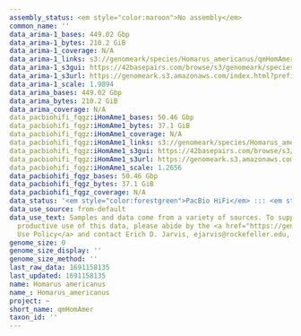 ```yaml
---
assembly_status: <em style="color:maroon">No assembly</em>
common_name: ''
data_arima-1_bases: 449.02 Gbp
data_arima-1_bytes: 210.2 GiB
data_arima-1_coverage: N/A
data_arima-1_links: s3://genomeark/species/Homarus_americanus/qmHomAmer1/genomic_data/arima/<br>
data_arima-1_s3gui: https://42basepairs.com/browse/s3/genomeark/species/Homarus_americanus/qmHomAmer1/genomic_data/arima/
data_arima-1_s3url: https://genomeark.s3.amazonaws.com/index.html?prefix=species/Homarus_americanus/qmHomAmer1/genomic_data/arima/
data_arima-1_scale: 1.9894
data_arima_bases: 449.02 Gbp
data_arima_bytes: 210.2 GiB
data_arima_coverage: N/A
data_pacbiohifi_fqgz:iHomAme1_bases: 50.46 Gbp
data_pacbiohifi_fqgz:iHomAme1_bytes: 37.1 GiB
data_pacbiohifi_fqgz:iHomAme1_coverage: N/A
data_pacbiohifi_fqgz:iHomAme1_links: s3://genomeark/species/Homarus_americanus/iHomAme1/genomic_data/pacbio_hifi/<br>
data_pacbiohifi_fqgz:iHomAme1_s3gui: https://42basepairs.com/browse/s3/genomeark/species/Homarus_americanus/iHomAme1/genomic_data/pacbio_hifi/
data_pacbiohifi_fqgz:iHomAme1_s3url: https://genomeark.s3.amazonaws.com/index.html?prefix=species/Homarus_americanus/iHomAme1/genomic_data/pacbio_hifi/
data_pacbiohifi_fqgz:iHomAme1_scale: 1.2656
data_pacbiohifi_fqgz_bases: 50.46 Gbp
data_pacbiohifi_fqgz_bytes: 37.1 GiB
data_pacbiohifi_fqgz_coverage: N/A
data_status: '<em style="color:forestgreen">PacBio HiFi</em> ::: <em style="color:forestgreen">Arima</em>'
data_use_source: from-default
data_use_text: Samples and data come from a variety of sources. To support fair and
  productive use of this data, please abide by the <a href="https://genome10k.soe.ucsc.edu/data-use-policies/">Data
  Use Policy</a> and contact Erich D. Jarvis, ejarvis@rockefeller.edu, with any questions.
genome_size: 0
genome_size_display: ''
genome_size_method: ''
last_raw_data: 1691158135
last_updated: 1691158135
name: Homarus americanus
name_: Homarus_americanus
project: ~
short_name: qmHomAmer
taxon_id: ''
---
```

